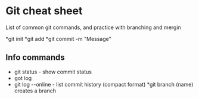 # Git cheat sheet

List of common git commands, and practice with branching and mergin

*git init 
*git add
*git commit -m "Message"

## Info commands
* git status - show commit status 
* got log 
* git log --online - list commit history (compact format)
*git branch (name) creates a branch
